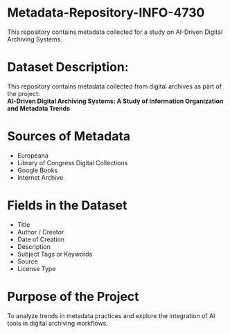 # Metadata-Repository-INFO-4730
This repository contains metadata collected for a study on AI-Driven Digital Archiving Systems. 

# Dataset Description:
This repository contains metadata collected from digital archives as part of the project:  
**AI-Driven Digital Archiving Systems: A Study of Information Organization and Metadata Trends**

# Sources of Metadata
- Europeana
- Library of Congress Digital Collections
- Google Books
- Internet Archive

# Fields in the Dataset
- Title
- Author / Creator
- Date of Creation
- Description
- Subject Tags or Keywords
- Source
- License Type

# Purpose of the Project
To analyze trends in metadata practices and explore the integration of AI tools in digital archiving workflows.
